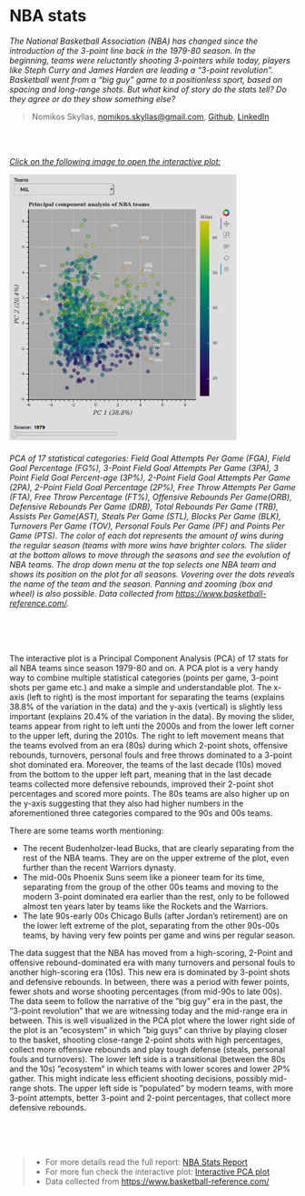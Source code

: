 # NBA stats 

*The National Basketball Association (NBA) has changed since the introduction of the 3-point line back in the 1979-80 season. In the beginning, teams were reluctantly shooting 3-pointers while today, players like Steph Curry and James Harden are leading a “3-point revolution”. Basketball went from a “big guy” game to a positionless sport, based on spacing and long-range shots. But what kind of story do the stats tell? Do they agree or do they show something else?*

> Nomikos Skyllas, nomikos.skyllas@gmail.com, [Github](https://github.com/NSkyllas/NBA_stats), [LinkedIn](https://www.linkedin.com/in/nomikos-skyllas/)  

<br/>
<br/>

[*Click on the following image to open the interactive plot:*](https://nskyllas.github.io/NBA_Bokeh/)

[![Interactive plot](/img/Screenshot.png)](https://nskyllas.github.io/NBA_Bokeh/)
###### PCA of 17 statistical categories: Field Goal Attempts Per Game (FGA), Field Goal Percentage (FG%), 3-Point Field Goal Attempts Per Game (3PA), 3 Point Field Goal Percent-age (3P%), 2-Point Field Goal Attempts Per Game (2PA), 2-Point Field Goal Percentage (2P%), Free Throw Attempts Per Game (FTA), Free Throw Percentage (FT%), Offensive Rebounds Per Game(ORB), Defensive Rebounds Per Game (DRB), Total Rebounds Per Game (TRB), Assists Per Game(AST), Steals Per Game (STL), Blocks Per Game (BLK), Turnovers Per Game (TOV), Personal Fouls Per Game (PF) and Points Per Game (PTS). The color of each dot represents the amount of wins during the regular season (teams with more wins have brighter colors. The slider at the bottom allows to move through the seasons and see the evolution of NBA teams. The drop down menu at the top selects one NBA team and shows its position on the plot for all seasons. Vovering over the dots reveals the name of the team and the season. Panning and zooming (box and wheel) is also possible. Data collected from https://www.basketball-reference.com/.

<br/>
<br/>

The interactive plot is a Principal Component Analysis (PCA) of 17 stats for all NBA teams since season 1979-80 and on. A PCA plot is a very handy way to combine multiple statistical categories (points per game, 3-point shots per game etc.) and make a simple and understandable plot. The x-axis (left to right) is the most important for separating the teams (explains 38.8% of the variation in the data) and the y-axis (vertical) is slightly less important (explains 20.4% of the variation in the data). By moving the slider, teams appear from right to left unti the 2000s and from the lower left corner to the upper left, during the 2010s.  The right to left movement means that the teams evolved from an era (80s) during which 2-point shots, offensive rebounds, turnovers, personal fouls and free throws dominated to a 3-point shot dominated era. Moreover, the teams of the last decade (10s) moved from the bottom to the upper left part, meaning that in the last decade teams collected more defensive rebounds, improved their 2-point shot percentages and scored more points. The 80s teams are also higher up on the y-axis suggesting that they also had higher numbers in the aforementioned three categories compared to the 90s and 00s teams.

There are some teams worth mentioning:
- The recent Budenholzer-lead Bucks, that are clearly separating from the rest of the NBA teams. They are on the upper extreme of the plot, even further than the recent Warriors dynasty.
- The mid-00s Phoenix Suns seem like a pioneer team for its time, separating from the group of the other 00s teams and moving to the modern 3-point dominated era earlier than the rest, only to be followed almost ten years later by teams like the Rockets and the Warriors.
- The late 90s-early 00s Chicago Bulls (after Jordan’s retirement) are on the lower left extreme of the plot, separating from the other 90s-00s teams, by having very few points per game and wins per regular season.

The data suggest that the NBA has moved from a high-scoring, 2-Point and offensive rebound-dominated era with many turnovers and personal fouls to another high-scoring era (10s). This new era is dominated by 3-point shots and defensive rebounds. In between, there was a period with fewer points, fewer shots and worse shooting percentages (from mid-90s to late 00s). The data seem to follow the narrative of the ”big guy” era in the past, the ”3-point revolution” that we are witnessing today and the mid-range era in between. This is well visualized in the PCA plot where the lower right side of the plot is an ”ecosystem” in which ”big guys” can thrive by playing closer to the basket, shooting close-range 2-point shots with high percentages, collect more offensive rebounds and play tough defense (steals, personal fouls and turnovers). The lower left side is a transitional (between the 80s and the 10s) ”ecosystem” in which teams with lower scores and lower 2P% gather. This might indicate less efficient shooting decisions, possibly mid-range shots. The upper left side is ”populated” by modern teams, with more 3-point attempts, better 3-point and 2-point percentages, that collect more defensive rebounds.

<br/>
<br/>
<br/>

> - For more details read the full report: [NBA Stats Report](https://github.com/NSkyllas/NBA_stats/blob/master/NBA_stats_report.pdf)
> - For more fun check the interactive plot: [Interactive PCA plot](https://nskyllas.github.io/NBA_Bokeh/)
> - Data collected from https://www.basketball-reference.com/
